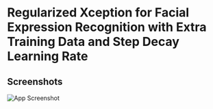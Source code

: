 # Regularized Xception for Facial Expression Recognition with Extra Training Data and Step Decay Learning Rate




## Screenshots

![App Screenshot](https://drive.google.com/file/d/1nl7pA8_IHIoGJdYF2gjJyLKydM7m0I3Q/view?usp=sharing)

